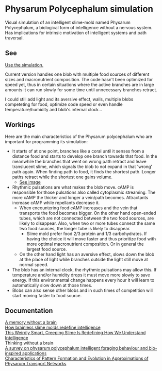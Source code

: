 # Physarum Polycephalum simulation

Visual simulation of an intelligent slime-mold named Physarum Polycephalum, a biological form of intelligence without a nervous system.<br>
Has implications for intrinsic motivation of intelligent systems and path traversal.

## See
<a href="https://artainmo.github.io/Physarum_Polycephalum-simulation/" target="_blank">Use the simulation.</a>

Current version handles one blob with multiple food sources of different sizes and macronutrient composition. The code hasn't been optimized for speed yet, thus in certain situations where the active branches are in large amounts it can run slowly for some time until unnecessary branches retract.

I could still add light and its aversive effect, walls, multiple blobs competeting for food, optimize code speed or even handle temperature/humidity and blob's internal clock...

## Workings
Here are the main characteristics of the Physarum polycephalum who are important for programming its simulation:
* It starts of at one point, branches like a coral until it senses from a distance food and starts to develop one branch towards that food. In the meanwhile the branches that went on wrong path retract and leave translucent slime, which signals the blob to not expand in that 'wrong' path again. When finding path to food, it finds the shortest path. Longer paths retract while the shortest one gains volume.
	* [See image](https://wyss-prod.imgix.net/app/uploads/2021/07/09120744/Physarum-spatial-decision-making-figure-1B.jpg?w=800&h=389&auto=format&q=90&fit=crop&crop=faces%2Centropy)
* Rhythmic pulsations are what makes the blob move. cAMP is responsible for those pulsations also called cytoplasmic streaming. The more cAMP the thicker and longer a vein/path becomes. Attractants increase cAMP while repellants decrease it.
	* When encountering food cAMP increases and the vein that transports the food becomes bigger. On the other hand open-ended tubes, which are not connected between the two food sources, are likely to disappear. Also, when two or more tubes connect the same two food sources, the longer tube is likely to disappear.
		* Slime mold prefer food 2/3 protein and 1/3 carbohydrates. If having the choice it will move faster and thus prioritize food with more optimal macronutrient composition. Or in general the largest food source.
	* On the other hand light has an aversive effect, slows down the blob at the place of light while branches outside the light still move at normal speed.
* The blob has an internal clock, the rhythmic pulsations may allow this. If temperature and/or humidity drops it must move more slowly to save energy. If this environmental change happens every hour it will learn to automatically slow down at those times.
* Blobs can also sense other blobs and in such times of competition will start moving faster to food source.

## Documentation
[A memory without a brain](https://www.sciencedaily.com/releases/2021/02/210223121643.htm)<br>
[How brainless slime molds redefine intelligence](https://www.nature.com/articles/nature.2012.11811)<br>
[This Weirdly Smart, Creeping Slime Is Redefining How We Understand Intelligence](https://www.sciencealert.com/this-weirdly-smart-creeping-slime-is-redefining-how-we-understand-intelligence)<br>
[Thinking without a brain](https://wyss.harvard.edu/news/thinking-without-a-brain/)<br>
[A survey on physarum polycephalum intelligent foraging behaviour and bio-inspired applications](https://link.springer.com/article/10.1007/s10462-021-10112-1)<br>
[Characteristics of Pattern Formation and Evolution in Approximations of Physarum Transport Networks](https://uwe-repository.worktribe.com/preview/980585/artl.2010.16.2.pdf)
